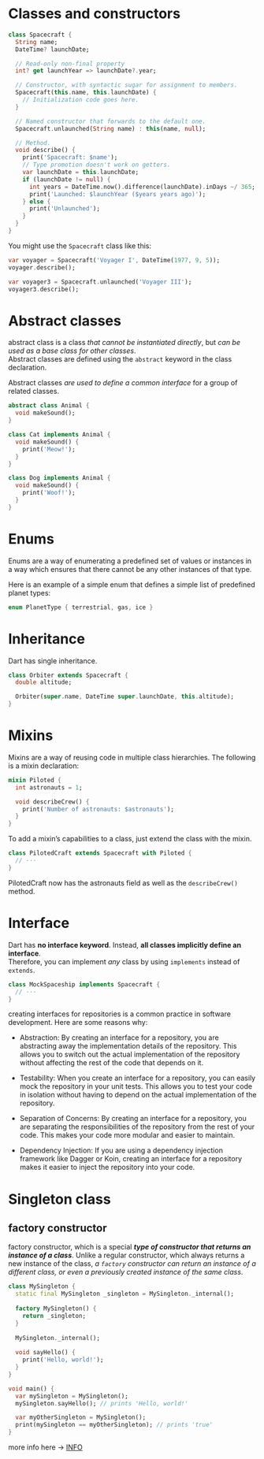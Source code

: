 # Classes and constructors

```dart
class Spacecraft {
  String name;
  DateTime? launchDate;

  // Read-only non-final property
  int? get launchYear => launchDate?.year;

  // Constructor, with syntactic sugar for assignment to members.
  Spacecraft(this.name, this.launchDate) {
    // Initialization code goes here.
  }

  // Named constructor that forwards to the default one.
  Spacecraft.unlaunched(String name) : this(name, null);

  // Method.
  void describe() {
    print('Spacecraft: $name');
    // Type promotion doesn't work on getters.
    var launchDate = this.launchDate;
    if (launchDate != null) {
      int years = DateTime.now().difference(launchDate).inDays ~/ 365;
      print('Launched: $launchYear ($years years ago)');
    } else {
      print('Unlaunched');
    }
  }
}
```

You might use the `Spacecraft` class like this:


```dart
var voyager = Spacecraft('Voyager I', DateTime(1977, 9, 5));
voyager.describe();

var voyager3 = Spacecraft.unlaunched('Voyager III');
voyager3.describe();
```

# Abstract classes
abstract class is a class _that cannot be instantiated directly_, but _can be used as a base class for other classes_.   
Abstract classes are defined using the `abstract` keyword in the class declaration.

Abstract classes _are used to define a common interface_ for a group of related classes.

```dart
abstract class Animal {
  void makeSound();
}

class Cat implements Animal {
  void makeSound() {
    print('Meow!');
  }
}

class Dog implements Animal {
  void makeSound() {
    print('Woof!');
  }
}
```

# Enums
Enums are a way of enumerating a predefined set of values or instances in a way which ensures that there cannot be any other instances of that type.

Here is an example of a simple enum that defines a simple list of predefined planet types:

```dart
enum PlanetType { terrestrial, gas, ice }
```

# Inheritance
Dart has single inheritance.

```dart
class Orbiter extends Spacecraft {
  double altitude;

  Orbiter(super.name, DateTime super.launchDate, this.altitude);
}
```


# Mixins
Mixins are a way of reusing code in multiple class hierarchies. The following is a mixin declaration:

```dart
mixin Piloted {
  int astronauts = 1;

  void describeCrew() {
    print('Number of astronauts: $astronauts');
  }
}
```

To add a mixin’s capabilities to a class, just extend the class with the mixin.

```dart
class PilotedCraft extends Spacecraft with Piloted {
  // ···
}
```


PilotedCraft now has the astronauts field as well as the `describeCrew()` method.

# Interface

Dart has **no interface keyword**. Instead, **all classes implicitly define an interface**.  
Therefore, you can implement _any_ class by using `implements` instead of `extends`.


```dart
class MockSpaceship implements Spacecraft {
  // ···
}
```
creating interfaces for repositories is a common practice in software development. Here are some reasons why:

- Abstraction: By creating an interface for a repository, you are abstracting away the implementation details of the repository. This allows you to switch out the actual implementation of the repository without affecting the rest of the code that depends on it.

- Testability: When you create an interface for a repository, you can easily mock the repository in your unit tests. This allows you to test your code in isolation without having to depend on the actual implementation of the repository.

- Separation of Concerns: By creating an interface for a repository, you are separating the responsibilities of the repository from the rest of your code. This makes your code more modular and easier to maintain.

- Dependency Injection: If you are using a dependency injection framework like Dagger or Koin, creating an interface for a repository makes it easier to inject the repository into your code.

# Singleton class

## factory constructor

factory constructor, which is a special **_type of constructor that returns an instance of a class_**. Unlike a regular constructor, which always returns a new instance of the class, _a `factory` constructor can return an instance of a different class, or even a previously created instance of the same class_.

```dart
class MySingleton {
  static final MySingleton _singleton = MySingleton._internal();
  
  factory MySingleton() {
    return _singleton;
  }
  
  MySingleton._internal();
  
  void sayHello() {
    print('Hello, world!');
  }
}

void main() {
  var mySingleton = MySingleton();
  mySingleton.sayHello(); // prints 'Hello, world!'

  var myOtherSingleton = MySingleton();
  print(mySingleton == myOtherSingleton); // prints 'true'
}

```


more info here -> [INFO](https://dart.dev/samples)
